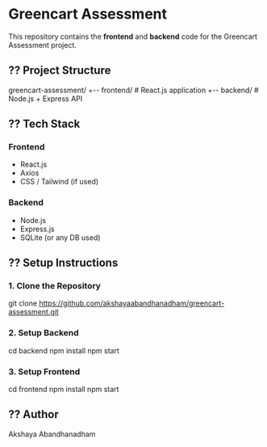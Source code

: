# Greencart Assessment

This repository contains the **frontend** and **backend** code for the Greencart Assessment project.

## ?? Project Structure
greencart-assessment/
+-- frontend/   # React.js application
+-- backend/    # Node.js + Express API

## ?? Tech Stack
### Frontend
- React.js
- Axios
- CSS / Tailwind (if used)

### Backend
- Node.js
- Express.js
- SQLite (or any DB used)

## ?? Setup Instructions

### 1. Clone the Repository
git clone https://github.com/akshayaabandhanadham/greencart-assessment.git

### 2. Setup Backend
cd backend
npm install
npm start

### 3. Setup Frontend
cd frontend
npm install
npm start

## ?? Author
Akshaya Abandhanadham
